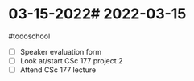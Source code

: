 # 03-15-2022# 2022-03-15
#todoschool 
- [ ] Speaker evaluation form
- [ ] Look at/start CSc 177 project 2
- [ ] Attend CSc 177 lecture